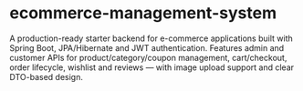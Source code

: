 # ecommerce-management-system
A production-ready starter backend for e-commerce applications built with Spring Boot, JPA/Hibernate and JWT authentication. Features admin and customer APIs for product/category/coupon management, cart/checkout, order lifecycle, wishlist and reviews — with image upload support and clear DTO-based design.
